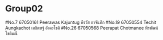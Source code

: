 # Group02
#No.7 67050161 Peerawas Kajuntug พีรวัส กาจันทึก
#No.19 67050554 Techit Aungkachot เตชิตษฐ์ อังคะโชติ
#No.26 67050568 Peerapat Chotmanee พีรพัฒน์ โชติมณี
